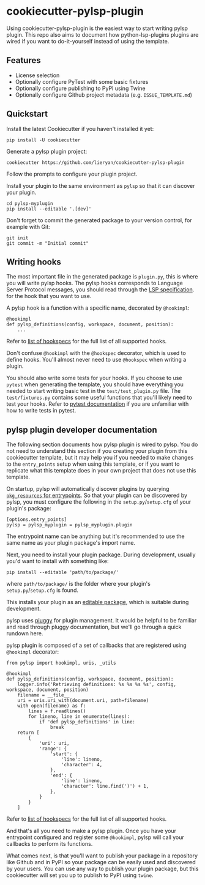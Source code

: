 # cookiecutter-pylsp-plugin

Using cookiecutter-pylsp-plugin is the easiest way to start writing pylsp
plugin. This repo also aims to document how python-lsp-plugins plugins are
wired if you want to do-it-yourself instead of using the template.

## Features

- License selection
- Optionally configure PyTest with some basic fixtures
- Optionally configure publishing to PyPI using Twine
- Optionally configure Github project metadata (e.g. `ISSUE_TEMPLATE.md`)

## Quickstart

Install the latest Cookiecutter if you haven't installed it yet:

```
pip install -U cookiecutter
```

Generate a pylsp plugin project:

```
cookiecutter https://github.com/lieryan/cookiecutter-pylsp-plugin
```

Follow the prompts to configure your plugin project.

Install your plugin to the same environment as `pylsp` so that it can discover
your plugin.

```
cd pylsp-myplugin
pip install --editable '.[dev]'
```

Don't forget to commit the generated package to your version control, for example
with Git:

```
git init
git commit -m "Initial commit"
```

## Writing hooks

The most important file in the generated package is `plugin.py`, this is where
you will write pylsp hooks. The pylsp hooks corresponds to Language Server
Protocol messages, you should read through the 
[LSP specification](https://microsoft.github.io/language-server-protocol/specification).
for the hook that you want to use.

A pylsp hook is a function with a specific name, decorated by `@hookimpl`:

```
@hookimpl
def pylsp_definitions(config, workspace, document, position):
    ...
```

Refer to [list of hookspecs](https://github.com/python-lsp/python-lsp-server/blob/develop/pylsp/hookspecs.py)
for the full list of all supported hooks.

Don't confuse `@hookimpl` with the `@hookspec` decorator, which is used to
define hooks. You'll almost never need to use `@hookspec` when writing a
plugin.

You should also write some tests for your hooks. If you choose to use `pytest`
when generating the template, you should have everything you needed to start
writing basic test in the `test/test_plugin.py` file. The `test/fixtures.py`
contains some useful functions that you'll likely need to test your hooks.
Refer to [pytest documentation](https://docs.pytest.org/) if you are unfamiliar
with how to write tests in pytest.


## pylsp plugin developer documentation

The following section documents how pylsp plugin is wired to pylsp. You do not
need to understand this section if you creating your plugin from this
cookiecutter template, but it may help you if you needed to make changes to the
`entry_points` setup when using this template, or if you want to replicate what
this template does in your own project that does not use this template.

On startup, pylsp will automatically discover plugins by querying
[`pkg_resources` for entrypoints](https://setuptools.pypa.io/en/latest/pkg_resources.html#entry-points).
So that your plugin can be discovered by pylsp, you must configure the
following in the `setup.py`/`setup.cfg` of your plugin's package:

```
[options.entry_points]
pylsp = pylsp_myplugin = pylsp_myplugin.plugin
```

The entrypoint name can be anything but it's recommended to use the same name
as your plugin package's import name.

Next, you need to install your plugin package. During development, usually
you'd want to install with something like:

```
pip install --editable 'path/to/package/'
```

where `path/to/package/` is the folder where your plugin's
`setup.py`/`setup.cfg` is found.

This installs your plugin as an [editable
package](https://pip.pypa.io/en/stable/cli/pip_install/#install-editable),
which is suitable during development.

pylsp uses [pluggy](https://pluggy.readthedocs.io/en/stable/) for
plugin management. It would be helpful to be familiar and read through pluggy
documentation, but we'll go through a quick rundown here.

pylsp plugin is composed of a set of callbacks that are registered using
`@hookimpl` decorator:

```
from pylsp import hookimpl, uris, _utils

@hookimpl
def pylsp_definitions(config, workspace, document, position):
    logger.info('Retrieving definitions: %s %s %s %s', config, workspace, document, position)
    filename = __file__
    uri = uris.uri_with(document.uri, path=filename)
    with open(filename) as f:
        lines = f.readlines()
        for lineno, line in enumerate(lines):
            if 'def pylsp_definitions' in line:
                break
    return [
        {
            'uri': uri,
            'range': {
                'start': {
                    'line': lineno,
                    'character': 4,
                },
                'end': {
                    'line': lineno,
                    'character': line.find(')') + 1,
                },
            }
        }
    ]
```

Refer to [list of hookspecs](https://github.com/python-lsp/python-lsp-server/blob/develop/pylsp/hookspecs.py)
for the full list of all supported hooks.

And that's all you need to make a pylsp plugin. Once you have your entrypoint
configured and register some `@hookimpl`, pylsp will call your callbacks to
perform its functions.

What comes next, is that you'll want to publish your package in a repository
like Github and in PyPI so your package can be easily used and discovered by
your users. You can use any way to publish your plugin package, but this
cookiecutter will set you up to publish to PyPI using `twine`.
